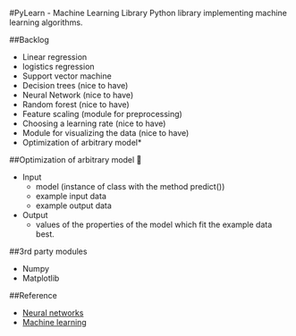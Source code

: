 #PyLearn - Machine Learning Library
Python library implementing machine learning algorithms.

##Backlog
 - Linear regression
 - logistics regression
 - Support vector machine
 - Decision trees (nice to have)
 - Neural Network (nice to have)
 - Random forest (nice to have)
 - Feature scaling (module for preprocessing)
 - Choosing a learning rate (nice to have)
 - Module for visualizing the data (nice to have)
 - Optimization of arbitrary model*

##Optimization of arbitrary model :snail:
 - Input
   - model (instance of class with the method predict())
   - example input data
   - example output data
 - Output
   - values of the properties of the model which fit the example data best.

##3rd party modules
 - Numpy
 - Matplotlib

##Reference
 - [Neural networks](http://neuralnetworksanddeeplearning.com/)
 - [Machine learning](https://www.coursera.org/learn/machine-learning)

